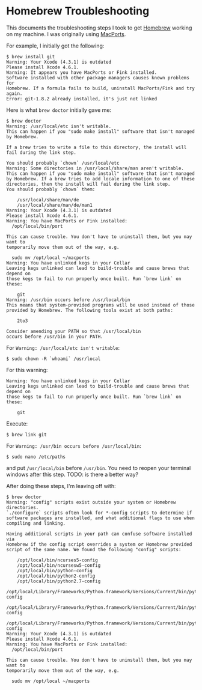 Homebrew Troubleshooting
========================

This documents the troubleshooting steps I took to get
[Homebrew](http://mxcl.github.com/homebrew/) working on my machine.
I was originally using [MacPorts](http://www.macports.org/).

For example, I initially got the following:

    $ brew install git
    Warning: Your Xcode (4.3.1) is outdated
    Please install Xcode 4.6.1.
    Warning: It appears you have MacPorts or Fink installed.
    Software installed with other package managers causes known problems for
    Homebrew. If a formula fails to build, uninstall MacPorts/Fink and try again.
    Error: git-1.8.2 already installed, it's just not linked

Here is what `brew doctor` initially gave me:

    $ brew doctor
    Warning: /usr/local/etc isn't writable.
    This can happen if you "sudo make install" software that isn't managed
    by Homebrew.

    If a brew tries to write a file to this directory, the install will
    fail during the link step.

    You should probably `chown` /usr/local/etc
    Warning: Some directories in /usr/local/share/man aren't writable.
    This can happen if you "sudo make install" software that isn't managed
    by Homebrew. If a brew tries to add locale information to one of these
    directories, then the install will fail during the link step.
    You should probably `chown` them:

        /usr/local/share/man/de
        /usr/local/share/man/de/man1
    Warning: Your Xcode (4.3.1) is outdated
    Please install Xcode 4.6.1.
    Warning: You have MacPorts or Fink installed:
      /opt/local/bin/port

    This can cause trouble. You don't have to uninstall them, but you may want to
    temporarily move them out of the way, e.g.

      sudo mv /opt/local ~/macports
    Warning: You have unlinked kegs in your Cellar
    Leaving kegs unlinked can lead to build-trouble and cause brews that depend on
    those kegs to fail to run properly once built. Run `brew link` on these:

        git
    Warning: /usr/bin occurs before /usr/local/bin
    This means that system-provided programs will be used instead of those
    provided by Homebrew. The following tools exist at both paths:

        2to3

    Consider amending your PATH so that /usr/local/bin
    occurs before /usr/bin in your PATH.

For `Warning: /usr/local/etc isn't writable`:

    $ sudo chown -R `whoami` /usr/local

For this warning:

    Warning: You have unlinked kegs in your Cellar
    Leaving kegs unlinked can lead to build-trouble and cause brews that depend on
    those kegs to fail to run properly once built. Run `brew link` on these:

        git

Execute:

    $ brew link git

For `Warning: /usr/bin occurs before /usr/local/bin`:

    $ sudo nano /etc/paths

and put `/usr/local/bin` before `/usr/bin`.  You need to reopen your terminal
windows after this step.  TODO: is there a better way?

After doing these steps, I'm leaving off with:

    $ brew doctor
    Warning: "config" scripts exist outside your system or Homebrew directories.
    `./configure` scripts often look for *-config scripts to determine if
    software packages are installed, and what additional flags to use when
    compiling and linking.

    Having additional scripts in your path can confuse software installed via
    Homebrew if the config script overrides a system or Homebrew provided
    script of the same name. We found the following "config" scripts:

        /opt/local/bin/ncurses5-config
        /opt/local/bin/ncursesw5-config
        /opt/local/bin/python-config
        /opt/local/bin/python2-config
        /opt/local/bin/python2.7-config
        /opt/local/Library/Frameworks/Python.framework/Versions/Current/bin/python-config
        /opt/local/Library/Frameworks/Python.framework/Versions/Current/bin/python2-config
        /opt/local/Library/Frameworks/Python.framework/Versions/Current/bin/python2.7-config
    Warning: Your Xcode (4.3.1) is outdated
    Please install Xcode 4.6.1.
    Warning: You have MacPorts or Fink installed:
      /opt/local/bin/port

    This can cause trouble. You don't have to uninstall them, but you may want to
    temporarily move them out of the way, e.g.

      sudo mv /opt/local ~/macports

